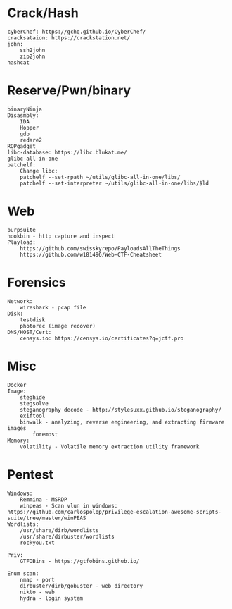 # Crack/Hash
    cyberChef: https://gchq.github.io/CyberChef/
    cracksataion: https://crackstation.net/
    john:
        ssh2john
        zip2john
    hashcat
# Reserve/Pwn/binary
    binaryNinja
    Disasmbly:
        IDA
        Hopper
        gdb
        redare2
    ROPgadget
    libc-database: https://libc.blukat.me/
    glibc-all-in-one
    patchelf:
        Change libc:
        patchelf --set-rpath ~/utils/glibc-all-in-one/libs/
        patchelf --set-interpreter ~/utils/glibc-all-in-one/libs/$ld
        

# Web
    burpsuite
    hookbin - http capture and inspect
    Playload:
        https://github.com/swisskyrepo/PayloadsAllTheThings
        https://github.com/w181496/Web-CTF-Cheatsheet

# Forensics
    Network:
        wireshark - pcap file
    Disk:
        testdisk
        photorec (image recover)
    DNS/HOST/Cert:
        censys.io: https://censys.io/certificates?q=jctf.pro

# Misc
    Docker
    Image:
        steghide
        stegsolve
        steganography decode - http://stylesuxx.github.io/steganography/
        exiftool  
        binwalk - analyzing, reverse engineering, and extracting firmware images
            foremost
    Memory:
        volatility - Volatile memory extraction utility framework
# Pentest
    Windows:
        Remmina - MSRDP
        winpeas - Scan vlun in windows: https://github.com/carlospolop/privilege-escalation-awesome-scripts-suite/tree/master/winPEAS
    Wordlists:
        /usr/share/dirb/wordlists
        /usr/share/dirbuster/wordlists
        rockyou.txt

    Priv:
        GTFOBins - https://gtfobins.github.io/

    Enum scan:
        nmap - port
        dirbuster/dirb/gobuster - web directory
        nikto - web
        hydra - login system

